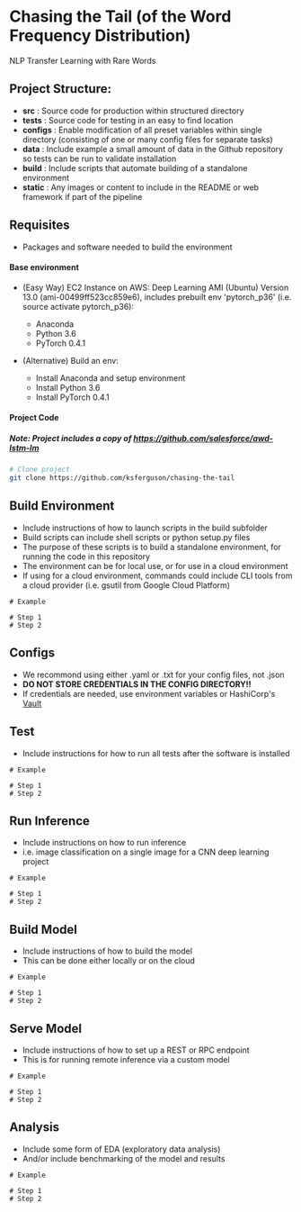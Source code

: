# Chasing the Tail (of the Word Frequency Distribution)
NLP Transfer Learning with Rare Words

## Project Structure:
- **src** : Source code for production within structured directory
- **tests** : Source code for testing in an easy to find location
- **configs** : Enable modification of all preset variables within single directory (consisting of one or many config files for separate tasks)
- **data** : Include example a small amount of data in the Github repository so tests can be run to validate installation
- **build** : Include scripts that automate building of a standalone environment
- **static** : Any images or content to include in the README or web framework if part of the pipeline

## Requisites
- Packages and software needed to build the environment

#### Base environment
- (Easy Way) EC2 Instance on AWS: Deep Learning AMI (Ubuntu) Version 13.0 (ami-00499ff523cc859e6), includes prebuilt env 'pytorch_p36' (i.e. source activate pytorch_p36):
  - Anaconda
  - Python 3.6
  - PyTorch 0.4.1

- (Alternative) Build an env:
  - Install Anaconda and setup environment
  - Install Python 3.6
  - Install PyTorch 0.4.1

#### Project Code
##### Note: Project includes a copy of https://github.com/salesforce/awd-lstm-lm

```bash
# Clone project
git clone https://github.com/ksferguson/chasing-the-tail
```




## Build Environment
- Include instructions of how to launch scripts in the build subfolder
- Build scripts can include shell scripts or python setup.py files
- The purpose of these scripts is to build a standalone environment, for running the code in this repository
- The environment can be for local use, or for use in a cloud environment
- If using for a cloud environment, commands could include CLI tools from a cloud provider (i.e. gsutil from Google Cloud Platform)
```
# Example

# Step 1
# Step 2
```

## Configs
- We recommond using either .yaml or .txt for your config files, not .json
- **DO NOT STORE CREDENTIALS IN THE CONFIG DIRECTORY!!**
- If credentials are needed, use environment variables or HashiCorp's [Vault](https://www.vaultproject.io/)


## Test
- Include instructions for how to run all tests after the software is installed
```
# Example

# Step 1
# Step 2
```

## Run Inference
- Include instructions on how to run inference
- i.e. image classification on a single image for a CNN deep learning project
```
# Example

# Step 1
# Step 2
```

## Build Model
- Include instructions of how to build the model
- This can be done either locally or on the cloud
```
# Example

# Step 1
# Step 2
```

## Serve Model
- Include instructions of how to set up a REST or RPC endpoint
- This is for running remote inference via a custom model
```
# Example

# Step 1
# Step 2
```

## Analysis
- Include some form of EDA (exploratory data analysis)
- And/or include benchmarking of the model and results
```
# Example

# Step 1
# Step 2
```
